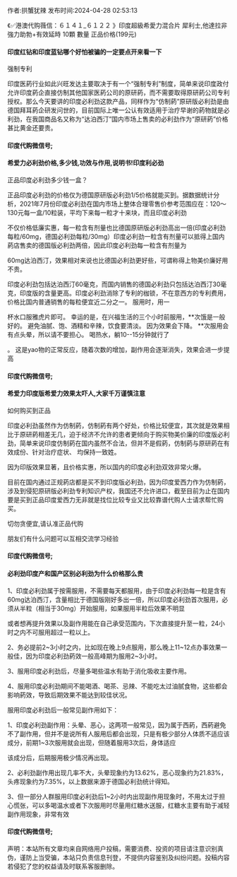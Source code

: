 <p>作者:拱蟹犹辣 发布时间:2024-04-28 02:53:13</p>
<p>《✅港澳代购薇信：６１４１_６１２２ 》印度超級希愛力混合片 犀利士,他達拉非 強力助勃+有效延時 10顆 數量 正品价格(199元) </p>
									<h4>印度红钻和印度蓝钻哪个好怕被骗的一定要点开来看一下</h4><p>强制专利</p><p>印度医葯行业如此兴旺发达主要取决于有一个“强制专利”制度，简单来说印度政付允许印度葯企直接仿制其他国家医葯公司的原研葯，而不需要取得原研葯公司专利授权。那么今天要讲的印度必利劲这款产品，同样作为“仿制葯”原研版必利劲是由德国拜耳葯企研发问世的，目前国际上唯一公认有效适用于治疗早谢的葯物就是必利劲，在我国商品名又称为“达泊西汀”国内市场上售卖的必利劲作为“原研葯”价格甚比黄金还要贵。</p><p></p><h4>	印度代购微信号;</h4><p></p><h4>希爱力必利劲价格,多少钱,功效与作用,说明书!印度利必劲</h4><p>正品印度必利劲多少钱一盒？</p><p>正品印度必利劲的价格仅为德国原研版必利劲1/5价格就能买到。据数据统计分析，2021年7月份印度必利劲在国内市场上整体合理零售价参考范围应在：120～130元每一盒/10粒装，平均下来每一粒才十来块，而且印度必利劲</p><p>不仅价格低廉实惠，每一粒含有剂量也比德国原研版必利劲高出一倍(印度必利劲每粒/60mg，德国必利劲每粒/30mg）印度必利劲一粒含有剂量可以抵得上国内葯店售卖的德国版必利劲两倍，因此印度必利劲每一粒含有剂量为</p><p>60mg达泊西汀，效果相对来说也比德国必利劲更好些，可谓称得上物美价廉好用不贵。</p><p>印度必利劲包括达泊西汀60毫克，而国内销售的德国必利劲只包括达泊西汀30毫克，印度版的含量更高。印度必利劲消除了专利的枷锁，不在意西方的专利费用，价格比国内普通销售的每粒便宜近二分之一。 服用时，用一</p><p>杯水口服雅虎片即可。 幸运的是，在兴福生活的三个小时前服用，**次饿是一般好的。 避免油腻、饱、酒精和辛辣，饮食要清淡。 因为效果会下降。 **次服用会有点头晕，所以请不要担心。 喝热水，躺10--15分钟就行了</p><p>。 这是yao物的正常反应，随着次数的增加，副作用会逐渐消失，效果会进一步提高</p><p></p><h4>	印度代购微信号;</h4><p></p><h4>希爱力印度版希爱力效果太吓人,大家千万谨慎注意</h4><p>如何购买到正品</p><p>印度必利劲虽然作为仿制葯，仿制葯有两个好处，价格比较便宜，其次就是效果相比于原研葯相差无几，迫于经济不允许的患者更倾向于购买物美价廉的印度版必利劲，简单来说印度仿制葯在国内虽然不合法，但并不是假葯，仿制葯与原研葯在有效成份、针对治疗症状、 均保持一致姓。</p><p>因为印版效果显著，且价格实惠，所以国内的印度必利劲双效非常火爆。</p><p>   目前在国内通过正规葯店都是买不到印度版必利劲，因为印度爱西力作为仿制葯，涉及到侵犯原研版必利劲专利知识产权，我国还不允许进口，截至目前为止在国内要是买到正品印度爱西力无非就是找位比较专业又比较靠谱代购人士请求帮忙购买。</p><p>切勿贪便宜,请认准正品代购</p><p>朋友们有什么问题可以互相交流学习经验</p><p></p><h4>	印度代购微信号;</h4><p></p><h4>必利劲印度产和国产区别必利劲为什么价格那么贵</h4><p>1、印度必利劲属于按需服用，不需要每天都服用，由于印度必利劲每一粒是含有60mg达泊西汀，含量相比于德国版刚好多出一倍，所以印度必利劲首次服用，必须从半粒（相当于30mg）开始服用，如果服用半粒后效果不明显</p><p></p><p>或者想再提升效果以及副作用能在自己承受范围内，下次直接提升至一粒，24小时之内不可服用超过一粒以上。</p><p></p><p>2、务必提前2~3小时之内，比如现在晚上9点服用，那么晚上11~12点办事效果一般佳，因为印度必利劲葯效一般高峰期为服用2~3小时。</p><p></p><p>3、服用印度必利劲后，尽量多喝些温水有助于消化吸收主要作用。</p><p></p><p>4、服用印度必利劲期间不能喝酒、喝茶、忌辣、不能吃太过油腻食物，这些都会影响葯效，导致后期效果不能达到较佳状况。</p><p></p><p></p><p>服用印度必利劲后一般常见副作用如下：</p><p>1、印度必利劲副作用：头晕、恶心，这两项一般常见，因为属于西葯，西葯避免不了副作用，但并不是说所有人服用后都会出现，只是有极少部分人体质不适应该成分，前期1~3次服用就会出现，但随着服用3次后，身体适应</p><p>该成分后，后期服用极少情况再出现。</p><p>2、必利劲副作用出现几率不大，头晕现象约为13.62%，恶心现象约为21.83%，头疼现象约为7.35%，以上数据来源于德国必利劲统计得知。</p><p>3、但一部分人群服用印度必利劲后1~2小时内出现副作用现象时，不用太过于担心慌张，可以多喝温水或者下次服用时尽量用红糖水送服，红糖水主要有助于减轻副作用现象，非常有效</p><p></p><h4>	印度代购微信号;</h4>				声明：本站所有文章均来自网络用户投稿，需要消费、投资的项目请注意识别真伪，谨防上当受骗，本站只负责信息刊登，不提供内容鉴别及纠纷问题。投稿内容若侵犯了您的权益请及时联系客服删除。				
